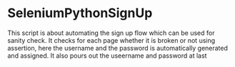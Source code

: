 # SeleniumPythonSignUp

This script is about automating the sign up flow which can be used for sanity check. It checks for each page whether it is broken or not using assertion, here the username and the password is automatically generated and assigned. It also pours out the useername and password at last
